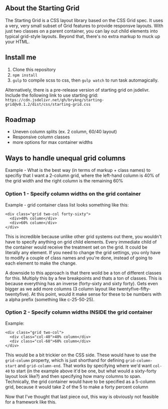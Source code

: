 ## About the Starting Grid
The Starting Grid is a CSS layout library based on the CSS Grid spec. It uses a very, very small subset of Grid features to provide responsve layouts. With just two classes on a parent container, you can lay out child elements into typical grid-style layouts. Beyond that, there's no extra markup to muck up your HTML.

## Install me
1. Clone this repository
2. `npm install`
3. `gulp` to compile scss to css, then `gulp watch` to run task automagically.

Alternatively, there is a pre-release version of starting grid on jsdelivr. Include the following link to use starting grid:
```https://cdn.jsdelivr.net/gh/brykng/starting-grid@v0.1.2/dist/css/starting-grid.css```

## Roadmap
* Uneven column splits (ex. 2 column, 60/40 layout)
* Responsive column classes
* more options for max container widths

## Ways to handle unequal grid columns
Example - What is the best way (in terms of markup + class names) to specifiy that I want a 2-column grid, where the left-hand column is 40% of the grid width and the right column is the remaining 60%

### Option 1 - Specify column widths on the grid container
Example - grid container class list looks something like this:

```
<div class="grid two-col forty-sixty">
  <div>40% column</div>
  <div>60% column</div>
</div>
```

This is incredible because unlike other grid systems out there, you wouldn't have to specify anything on grid child elements. Every immediate child of the container would receive the treatment set on the grid. It could be literally any element. If you need to change the grid settings, you only have to modify a couple of class names and you're done, instead of going to each element to make the change.

A downside to this approach is that there woild be a ton of different classes for this. Multiply this by a few breakpoints and thats a ton of classes. This is because everything has an inverse (forty-sixty and sixty forty). Gets even bigger as we add more columns (3 column layout like twentyfive-fifty-twentyfive). At this point, would it make sense for these to be numbers with a alpha prefix (something like c-25-50-25).

### Option 2 - Specify column widths INSIDE the grid container
Example:

```
<div class="grid two-col">
  <div class="col-40">40% column</div>
  <div class="col-60">60% column</div>
</div>
```

This would be a bit trickier on the CSS side. These would have to use the `grid-column` property, which is just shorthand for defining `grid-column-start` and `grid-column-end`. That works by specifying where we'd want `col-40` to start (in the example above it'd be one, but what would a sixty-forty layout look like?) and then specifying how many columns to span. Technically, the grid container would have to be specified as a 5-column grid, because it would take 2 of the 5 to make a forty percent column

Now that I've thought that last piece out, this way is obviously not feasible for a framework like this.

